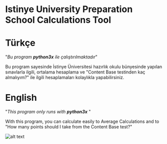 # Istinye University Preparation School Calculations Tool

# Türkçe
"<i>Bu program <b>python3x</b> ile çalıştırılmaktadır</i>"

Bu program sayesinde İstinye Üniversitesi hazırlık okulu bünyesinde yapılan sınavlarla ilgili, ortalama hesaplama ve "Content Base testinden kaç almalıyım?" ile ilgili hesaplamaları kolaylıkla yapabilirsiniz.

# English

"<i>This program only runs with <b>python3x</b> </i>"

With this program, you can calculate easily to Average Calculations and to "How many points should I take from the Content Base test?" 

![alt text](https://www.ozdemirertan.com/yerli/)
